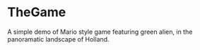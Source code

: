 # TheGame

A simple demo of Mario style game featuring green alien, in the panoramatic landscape of Holland.

